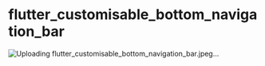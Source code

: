 # flutter_customisable_bottom_navigation_bar


![Uploading flutter_customisable_bottom_navigation_bar.jpeg…]()
